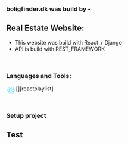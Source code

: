 ### boligfinder.dk was build by - 

## Real Estate Website:
- This website was build with React + Django
- API is build with REST_FRAMEWORK

<br />

### Languages and Tools:

[<img align="left" alt="React" width="26px" src="https://raw.githubusercontent.com/github/explore/80688e429a7d4ef2fca1e82350fe8e3517d3494d/topics/react/react.png" />][reactplaylist]

<br />

### Setup project
## Test

